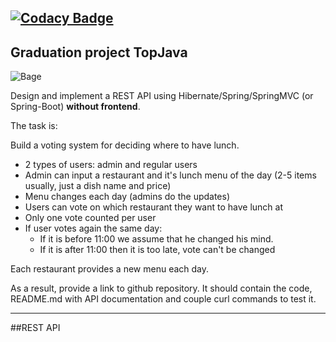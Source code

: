 [![Codacy Badge](https://app.codacy.com/project/badge/Grade/e735521926e34926aa08eca18c1e22bc)](https://www.codacy.com/gh/Roddg/graduation/dashboard?utm_source=github.com&amp;utm_medium=referral&amp;utm_content=Roddg/graduation&amp;utm_campaign=Badge_Grade)
---
Graduation project TopJava
---
![Bage](https://user-images.githubusercontent.com/7423323/98437301-76c39300-2124-11eb-8c4d-9b47489c902a.png)

Design and implement a REST API using Hibernate/Spring/SpringMVC (or Spring-Boot) **without frontend**.

The task is:

Build a voting system for deciding where to have lunch.

 * 2 types of users: admin and regular users
 * Admin can input a restaurant and it's lunch menu of the day (2-5 items usually, just a dish name and price)
 * Menu changes each day (admins do the updates)
 * Users can vote on which restaurant they want to have lunch at
 * Only one vote counted per user
 * If user votes again the same day:
    - If it is before 11:00 we assume that he changed his mind.
    - If it is after 11:00 then it is too late, vote can't be changed

Each restaurant provides a new menu each day.

As a result, provide a link to github repository. It should contain the code, README.md with API documentation and couple curl commands to test it.

---
##REST API
